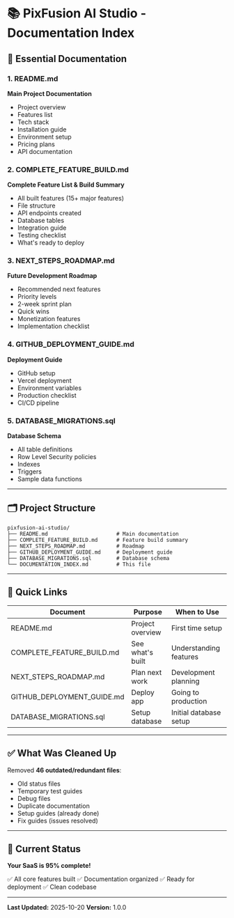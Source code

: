 # 📚 **PixFusion AI Studio - Documentation Index**

## 📖 **Essential Documentation**

### **1. README.md** 
**Main Project Documentation**
- Project overview
- Features list
- Tech stack
- Installation guide
- Environment setup
- Pricing plans
- API documentation

### **2. COMPLETE_FEATURE_BUILD.md**
**Complete Feature List & Build Summary**
- All built features (15+ major features)
- File structure
- API endpoints created
- Database tables
- Integration guide
- Testing checklist
- What's ready to deploy

### **3. NEXT_STEPS_ROADMAP.md**
**Future Development Roadmap**
- Recommended next features
- Priority levels
- 2-week sprint plan
- Quick wins
- Monetization features
- Implementation checklist

### **4. GITHUB_DEPLOYMENT_GUIDE.md**
**Deployment Guide**
- GitHub setup
- Vercel deployment
- Environment variables
- Production checklist
- CI/CD pipeline

### **5. DATABASE_MIGRATIONS.sql**
**Database Schema**
- All table definitions
- Row Level Security policies
- Indexes
- Triggers
- Sample data functions

---

## 🗂️ **Project Structure**

```
pixfusion-ai-studio/
├── README.md                      # Main documentation
├── COMPLETE_FEATURE_BUILD.md      # Feature build summary
├── NEXT_STEPS_ROADMAP.md          # Roadmap
├── GITHUB_DEPLOYMENT_GUIDE.md     # Deployment guide
├── DATABASE_MIGRATIONS.sql        # Database schema
└── DOCUMENTATION_INDEX.md         # This file
```

---

## 🎯 **Quick Links**

| Document | Purpose | When to Use |
|----------|---------|-------------|
| README.md | Project overview | First time setup |
| COMPLETE_FEATURE_BUILD.md | See what's built | Understanding features |
| NEXT_STEPS_ROADMAP.md | Plan next work | Development planning |
| GITHUB_DEPLOYMENT_GUIDE.md | Deploy app | Going to production |
| DATABASE_MIGRATIONS.sql | Setup database | Initial database setup |

---

## ✅ **What Was Cleaned Up**

Removed **46 outdated/redundant files**:
- Old status files
- Temporary test guides
- Debug files
- Duplicate documentation
- Setup guides (already done)
- Fix guides (issues resolved)

---

## 🚀 **Current Status**

**Your SaaS is 95% complete!**

✅ All core features built
✅ Documentation organized
✅ Ready for deployment
✅ Clean codebase

---

**Last Updated:** 2025-10-20
**Version:** 1.0.0
